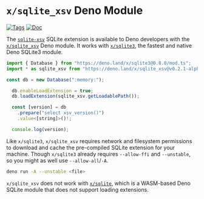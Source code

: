<!--- Generated with the deno_generate_package.sh script, don't edit by hand! -->

# `x/sqlite_xsv` Deno Module

[![Tags](https://img.shields.io/github/release/asg017/sqlite-xsv)](https://github.com/asg017/sqlite-xsv/releases)
[![Doc](https://doc.deno.land/badge.svg)](https://doc.deno.land/https/deno.land/x/sqlite-xsv@0.2.1-alpha.7/mod.ts)

The [`sqlite-xsv`](https://github.com/asg017/sqlite-xsv) SQLite extension is available to Deno developers with the [`x/sqlite_xsv`](https://deno.land/x/sqlite_xsv) Deno module. It works with [`x/sqlite3`](https://deno.land/x/sqlite3), the fastest and native Deno SQLite3 module.

```js
import { Database } from "https://deno.land/x/sqlite3@0.8.0/mod.ts";
import * as sqlite_xsv from "https://deno.land/x/sqlite_xsv@v0.2.1-alpha.7/mod.ts";

const db = new Database(":memory:");

  db.enableLoadExtension = true;
  db.loadExtension(sqlite_xsv.getLoadablePath());

  const [version] = db
    .prepare("select xsv_version()")
    .value<[string]>()!;

  console.log(version);

```

Like `x/sqlite3`, `x/sqlite_xsv` requires network and filesystem permissions to download and cache the pre-compiled SQLite extension for your machine. Though `x/sqlite3` already requires `--allow-ffi` and `--unstable`, so you might as well use `--allow-all`/`-A`.

```bash
deno run -A --unstable <file>
```

`x/sqlite_xsv` does not work with [`x/sqlite`](https://deno.land/x/sqlite@v3.7.0), which is a WASM-based Deno SQLite module that does not support loading extensions.
